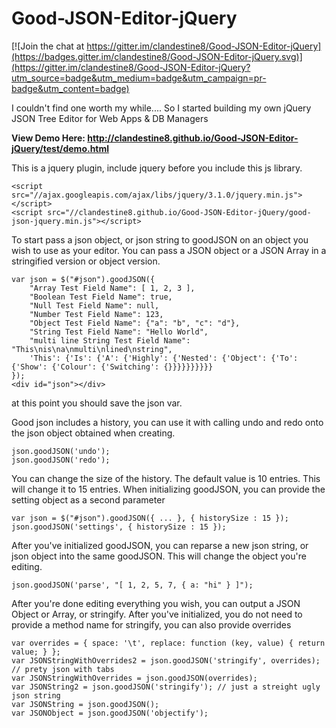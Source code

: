# Good-JSON-Editor-jQuery

[![Join the chat at https://gitter.im/clandestine8/Good-JSON-Editor-jQuery](https://badges.gitter.im/clandestine8/Good-JSON-Editor-jQuery.svg)](https://gitter.im/clandestine8/Good-JSON-Editor-jQuery?utm_source=badge&utm_medium=badge&utm_campaign=pr-badge&utm_content=badge)

I couldn't find one worth my while.... So I started building my own jQuery JSON Tree Editor for Web Apps &amp; DB Managers

<b>View Demo Here: http://clandestine8.github.io/Good-JSON-Editor-jQuery/test/demo.html </b>


This is a jquery plugin, include jquery before you include this js library.

	<script src="//ajax.googleapis.com/ajax/libs/jquery/3.1.0/jquery.min.js"></script>
	<script src="//clandestine8.github.io/Good-JSON-Editor-jQuery/good-json-jquery.min.js"></script>
    

To start pass a json object, or json string to goodJSON on an object you wish to use as your editor. You can pass a JSON object or a JSON Array in a stringified version or object version.

    var json = $("#json").goodJSON({
        "Array Test Field Name": [ 1, 2, 3 ],
        "Boolean Test Field Name": true,
        "Null Test Field Name": null,
        "Number Test Field Name": 123,
        "Object Test Field Name": {"a": "b", "c": "d"},
        "String Test Field Name": "Hello World",
        "multi line String Test Field Name": "This\nis\na\nmulti\nlined\nstring",
        'This': {'Is': {'A': {'Highly': {'Nested': {'Object': {'To': {'Show': {'Colour': {'Switching': {}}}}}}}}}}
    });
    <div id="json"></div>

at this point you should save the json var.

Good json includes a history, you can use it with calling undo and redo onto the json object obtained when creating.

    json.goodJSON('undo');
    json.goodJSON('redo');
		
You can change the size of the history. The default value is 10 entries. This will change it to 15 entries. When initializing goodJSON, you can provide the setting object as a second parameter

    var json = $("#json").goodJSON({ ... }, { historySize : 15 });
    json.goodJSON('settings', { historySize : 15 });

After you've initialized goodJSON, you can reparse a new json string, or json object into the same goodJSON. This will change the object you're editing. 

    json.goodJSON('parse', "[ 1, 2, 5, 7, { a: "hi" } ]");
    
After you're done editing everything you wish, you can output a JSON Object or Array, or stringify. After you've initialized, you do not need to provide a method name for stringify, you can also provide overrides

    var overrides = { space: '\t', replace: function (key, value) { return value; } };
    var JSONStringWithOverrides2 = json.goodJSON('stringify', overrides); // prety json with tabs
    var JSONStringWithOverrides = json.goodJSON(overrides);
    var JSONString2 = json.goodJSON('stringify'); // just a streight ugly json string
    var JSONString = json.goodJSON();
    var JSONObject = json.goodJSON('objectify');